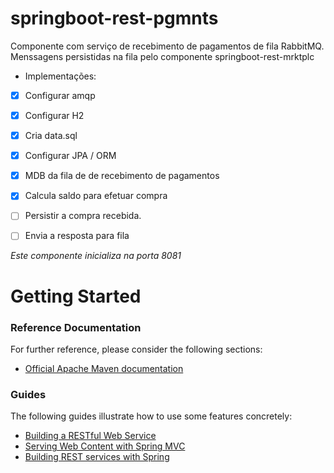 # springboot-rest-pgmnts
Componente com serviço de recebimento de pagamentos de fila RabbitMQ. Menssagens persistidas na fila pelo componente
 springboot-rest-mrktplc

* Implementações:
- [X] Configurar amqp
- [X] Configurar H2
- [X] Cria data.sql
- [X] Configurar JPA / ORM
- [X] MDB da fila de de recebimento de pagamentos
- [X] Calcula saldo para efetuar compra
- [ ] Persistir a compra recebida.
- [ ] Envia a resposta para fila


*Este componente inicializa na porta 8081*
 

# Getting Started

### Reference Documentation
For further reference, please consider the following sections:

* [Official Apache Maven documentation](https://maven.apache.org/guides/index.html)

### Guides
The following guides illustrate how to use some features concretely:

* [Building a RESTful Web Service](https://spring.io/guides/gs/rest-service/)
* [Serving Web Content with Spring MVC](https://spring.io/guides/gs/serving-web-content/)
* [Building REST services with Spring](https://spring.io/guides/tutorials/bookmarks/)
